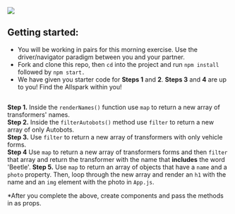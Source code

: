 ![](https://i.kym-cdn.com/photos/images/newsfeed/000/230/909/7e2.gif)

## Getting started:
- You will be working in pairs for this morning exercise.  Use the driver/navigator paradigm between you and your partner.
- Fork and clone this repo, then `cd` into the project and run `npm install` followed by `npm start.`  
- We have given you starter code for **Steps 1** and **2**. **Steps 3** and **4** are up to you! Find the Allspark within you!


##
**Step 1.** Inside the `renderNames()` function use `map` to return a new array of transformers' names.   
**Step 2.** Inside the `filterAutobots()` method use `filter` to return a new array of only Autobots.    
**Step 3.** Use `filter` to return a new array of transformers with only vehicle forms.  
**Step 4** Use `map` to return a new array of transformers forms and then `filter` that array and return the transformer with the name that **includes** the word 'Beetle'.
**Step 5.** Use `map` to return an array of objects that have a `name` and a `photo` property. Then, loop through the new array and render an `h1` with the name and an `img` element with the photo in `App.js`.   

*After you complete the above, create components and pass the methods in as props.

